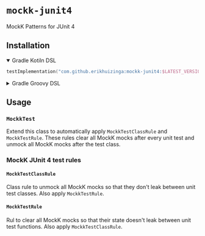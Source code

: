 # `mockk-junit4`

MockK Patterns for JUnit 4

## Installation

<details open>

<summary>
Gradle Kotiln DSL
</summary>

```kotlin
testImplementation("com.github.erikhuizinga:mockk-junit4:$LATEST_VERSION")
```

</details>

<details>

<summary>
Gradle Groovy DSL
</summary>

```groovy
testImplementation "com.github.erikhuizinga:mockk-junit4:$LATEST_VERSION"
```

</details>

## Usage

### `MockkTest`

Extend this class to automatically apply `MockkTestClassRule` and `MockkTestRule`.
These rules clear all MockK mocks after every unit test and unmock all MockK mocks after the test class.

### MockK JUnit 4 test rules

#### `MockkTestClassRule`

Class rule to unmock all MockK mocks so that they don't leak between unit test classes.
Also apply `MockkTestRule`.

#### `MockkTestRule`

Rul to clear all MockK mocks so that their state doesn't leak between unit test functions.
Also apply `MockkTestClassRule`.

